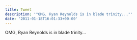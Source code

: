 ```yaml
---
title: Tweet
description: '"OMG, Ryan Reynolds is in blade trinity..."'
date: '2011-01-18T16:01:33+00:00'
---
```

OMG, Ryan Reynolds is in blade trinity...

